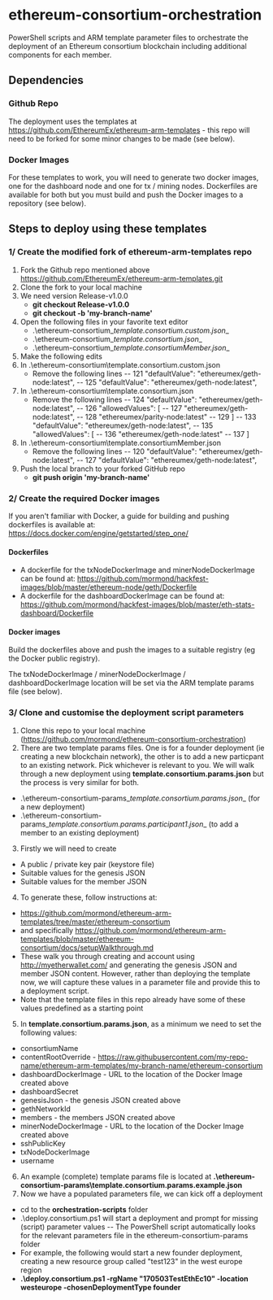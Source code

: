 # ethereum-consortium-orchestration
PowerShell scripts and ARM template parameter files to orchestrate the deployment of an Ethereum consortium blockchain including additional components for each member.

## Dependencies

### Github Repo
The deployment uses the templates at https://github.com/EthereumEx/ethereum-arm-templates - this repo will need to be forked for some minor changes to be made (see below).

### Docker Images
For these templates to work, you will need to generate two docker images, one for the dashboard node and one for tx / mining nodes. Dockerfiles are available for both but you must build and push the Docker images to a repository (see below).

## Steps to deploy using these templates

### 1/ Create the modified fork of ethereum-arm-templates repo

1. Fork the Github repo mentioned above https://github.com/EthereumEx/ethereum-arm-templates.git 
2. Clone the fork to your local machine
3. We need version Release-v1.0.0
    - __git checkout Release-v1.0.0__
    -  __git checkout -b 'my-branch-name'__
4. Open the following files in your favorite text editor
    - .\ethereum-consortium\__template.consortium.custom.json__
    - .\ethereum-consortium\__template.consortium.json__
    - .\ethereum-consortium\__template.consortiumMember.json__
5. Make the following edits
 1. In .\ethereum-consortium\template.consortium.custom.json
    - Remove the following lines
        -- 121      "defaultValue": "ethereumex/geth-node:latest",
        -- 125      "defaultValue": "ethereumex/geth-node:latest",
 2. In .\ethereum-consortium\template.consortium.json
    - Remove the following lines
        -- 124      "defaultValue": "ethereumex/geth-node:latest",
        -- 126      "allowedValues": [
        -- 127        "ethereumex/geth-node:latest",
        -- 128        "ethereumex/parity-node:latest"
        -- 129      ]
        -- 133      "defaultValue": "ethereumex/geth-node:latest",
        -- 135      "allowedValues": [
        -- 136        "ethereumex/geth-node:latest"
        -- 137      ]	  
 3. In .\ethereum-consortium\template.consortiumMember.json
    - Remove the following lines
        -- 120      "defaultValue": "ethereumex/geth-node:latest",
        -- 127      "defaultValue": "ethereumex/geth-node:latest",	  
6. Push the local branch to your forked GitHub repo
    - __git push origin 'my-branch-name'__ 

### 2/ Create the required Docker images
If you aren't familiar with Docker, a guide for building and pushing dockerfiles is available at: https://docs.docker.com/engine/getstarted/step_one/
#### Dockerfiles
 - A dockerfile for the txNodeDockerImage and minerNodeDockerImage can be found at: 
https://github.com/mormond/hackfest-images/blob/master/ethereum-node/geth/Dockerfile  
 - A dockerfile for the dashboardDockerImage can be found at:     
https://github.com/mormond/hackfest-images/blob/master/eth-stats-dashboard/Dockerfile 

#### Docker images
Build the dockerfiles above and push the images to a suitable registry (eg the Docker public registry).

The txNodeDockerImage / minerNodeDockerImage / dashboardDockerImage location will be set via the ARM template params file (see below).

### 3/ Clone and customise the deployment script parameters
1. Clone this repo to your local machine (https://github.com/mormond/ethereum-consortium-orchestration)
2. There are two template params files. One is for a founder deployment (ie creating a new blockchain network), the other is to add a new particpant to an existing network. Pick whichever is relevant to you. We will walk through a new deployment using __template.consortium.params.json__ but the process is very similar for both.
 - .\ethereum-consortium-params\__template.consortium.params.json__ (for a new deployment)
 - .\ethereum-consortium-params\__template.consortium.params.participant1.json__ (to add a member to an existing deployment)
3. Firstly we will need to create
 - A public / private key pair (keystore file)
 - Suitable values for the genesis JSON
 - Suitable values for the member JSON
4. To generate these, follow instructions at:
 - https://github.com/mormond/ethereum-arm-templates/tree/master/ethereum-consortium 
 - and specifically https://github.com/mormond/ethereum-arm-templates/blob/master/ethereum-consortium/docs/setupWalkthrough.md 
 - These walk you through creating and account using http://myetherwallet.com/ and generating the genesis JSON and member JSON content. However, rather than deploying the template now, we will capture these values in a parameter file and provide this to a deployment script.
 - Note that the template files in this repo already have some of these values predefined as a starting point 
5. In __template.consortium.params.json__, as a minimum we need to set the following values:
 - consortiumName
 - contentRootOverride - https://raw.githubusercontent.com/my-repo-name/ethereum-arm-templates/my-branch-name/ethereum-consortium
 - dashboardDockerImage - URL to the location of the Docker Image created above
 - dashboardSecret
 - genesisJson - the genesis JSON created above
 - gethNetworkId
 - members - the members JSON created above
 - minerNodeDockerImage - URL to the location of the Docker Image created above
 - sshPublicKey
 - txNodeDockerImage
 - username
6. An example (complete) template params file is located at __.\ethereum-consortium-params\template.consortium.params.example.json__
6. Now we have a populated parameters file, we can kick off a deployment
 - cd to the __orchestration-scripts__ folder
 - .\deploy.consortium.ps1 will start a deployment and prompt for missing (script) parameter values
  -- The PowerShell script automatically looks for the relevant parameters file in the ethereum-consortium-params folder
 - For example, the following would start a new founder deployment, creating a new resource group called "test123" in the west europe region
 - __.\deploy.consortium.ps1 -rgName "170503TestEthEc10" -location westeurope -chosenDeploymentType founder__